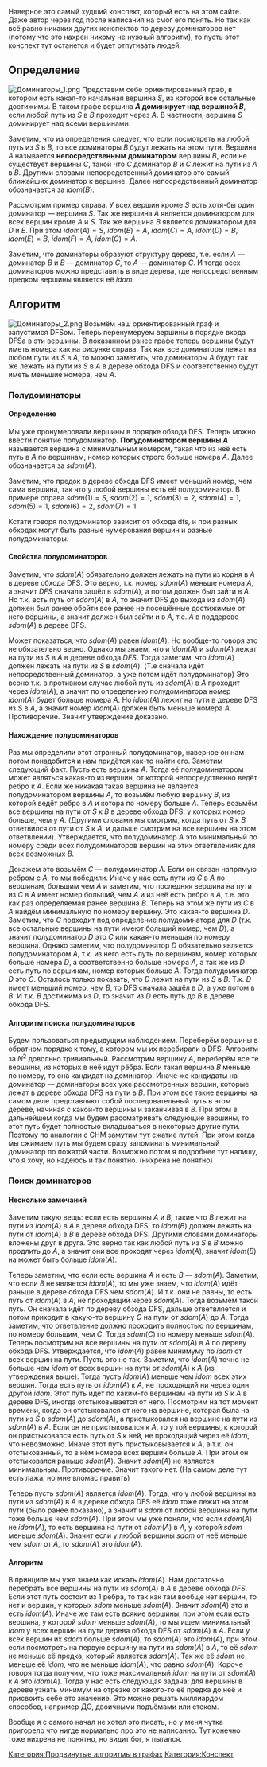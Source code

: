 Наверное это самый худший конспект, который есть на этом сайте. Даже
автор через год после написания на смог его понять. Но так как всё
равно никаких других конспектов по дереву доминаторов нет (потому что
это нахрен никому не нужный алгоритм), то пусть этот конспект тут
останется и будет отпугивать людей.

## Определение

![Доминаторы_1.png](Доминаторы_1.png "Доминаторы_1.png") Представим
себе ориентированный граф, в котором есть какая-то начальная вершина
$S$, из которой все остальные достижимы. В таком графе вершина **$A$
доминирует над вершиной $B$**, если любой путь из $S$ в $B$ проходит
через $A$. В частности, вершина $S$ доминирует над всеми вершинами.

Заметим, что из определения следует, что если посмотреть на любой путь
из $S$ в $B$, то все доминаторы $B$ будут лежать на этом пути. Вершина
$A$ называется **непосредственным доминатором** вершины $B$, если не
существует вершины $C$, такой что $C$ доминатор $B$ и $C$ лежит на
пути из $A$ в $B$. Другими словами непосредственный доминатор это
самый ближайших доминатор к вершине. Далее непосредственный
доминатор обозначается за $idom(B)$.

Рассмотрим пример справа. У всех вершин кроме $S$ есть хотя-бы один
доминатор — вершина $S$. Так же вершина $A$ является доминатором
для всех вершин кроме $A$ и $S$. Так же вершина $B$ является
доминатором для $D$ и $E$. При этом $idom(A) = S$, $idom(B) =
A$, $idom(C) = A$, $idom(D) = B$, $idom(E) = B$, $idom(F) = A$, $idom(G)
= A$.

Заметим, что доминаторы образуют структуру дерева, т.е. если $A$ —
доминатор $B$ и $B$ — доминатор $C$, то $A$ — доминатор $C$. И
тогда всех доминаторов можно представить в виде дерева, где
непосредственным предком вершины является её $idom$.

## Алгоритм

![Доминаторы_2.png](Доминаторы_2.png "Доминаторы_2.png") Возьмём наш
ориентированный граф и запустимся DFSом. Теперь перенумеруем вершины
в порядке входа DFSа в эти вершины. В показанном ранее графе теперь
вершины будут иметь номера как на рисунке справа. Так как все
доминаторы лежат на любом пути из $S$ в $A$, то можно заметить,
что доминаторы $A$ будут так же лежать на пути из $S$ в $A$ в дереве
обхода DFS и соответственно будут иметь меньшие номера, чем $A$.

### Полудоминаторы

#### Определение

Мы уже пронумеровали вершины в порядке обзода DFS. Теперь можно ввести
понятие полудоминатор. **Полудоминатором вершины $A$** называется
вершина с минимальным номером, такая что из неё есть путь в $A$ по
вершинам, номер которых строго больше номера $A$. Далее обозначается за
$sdom(A)$.

Заметим, что предок в дереве обхода DFS имеет меньший номер, чем сама
вершина, так что у любой вершины есть её полудоминатор. В примере
справа $sdom(1) = S$, $sdom(2) = 1$, $sdom(3) = 2$, $sdom(4) = 1$,
$sdom(5) = 1$, $sdom(6) = 2$, $sdom(7) = 1$.

Кстати говоря полудоминатор зависит от обхода dfs, и при разных обходах
могут быть разные нумерования вершин и разные полудоминаторы.

#### Свойства полудоминаторов

Заметим, что $sdom(A)$ обязательно должен лежать на пути из корня в $A$
в дереве обхода DFS. Это верно, т.к. номер $sdom(A)$ меньше номера $A$,
а значит $DFS$ сначала зашёл в $sdom(A)$, а потом должен был зайти в
$A$. Но т.к. есть путь от $sdom(A)$ в $A$, то значит DFS до выхода из
$sdom(A)$ должен был ранее обойти все ранее не посещённые достижимые от
него вершины, а значит должен был зайти и в $A$, т.е. $A$ в поддереве
$sdom(A)$ в дереве DFS.

Может показаться, что $sdom(A)$ равен $idom(A)$. Но вообще-то говоря это
не обязательно верно. Однако мы знаем, что и $idom(A)$ и $sdom(A)$ лежат
на пути из $S$ в $A$ в дереве обхода $DFS$. Тогда заметим, что $idom(A)$
должен лежать на пути из $S$ в $sdom(A)$. (Т.е сначала идёт
непосредственный доминатор, а уже потом идёт полудоминатор)
Это верно т.к. в противном случае любой путь из $sdom(A)$ в $A$ проходит
через $idom(A)$, а значит по определению полудоминатора номер $idom(A)$
будет больше номера $A$. Но $idom(A)$ лежит на пути в дереве DFS из $S$
в $A$, а значит номер $idom(A)$ должен быть меньше номера $A$.
Противоречие. Значит утверждение доказано.

#### Нахождение полудоминаторов

Раз мы определили этот странный полудоминатор, наверное он нам потом
понадобится и нам придётся как-то найти его. Заметим следующий факт.
Пусть есть вершина $A$. Тогда её полудоминатором может являться какая-то
из вершин, от которой непосредственно ведёт ребро к $A$. Если же никакая
такая вершина не является полудоминатором вершины $A$, то возьмём любую
вершину $B$, из которой ведёт ребро в $A$ и котора по номеру больше
$A$. Теперь возьмём все вершины на пути от $S$ к $B$ в дереве обхода
DFS, у которых номер больше, чем у $A$. (Другими словами мы смотрим,
когда путь от $S$ к $B$ ответвился от пути от $S$ к $A$, и дальше
смотрим на все вершины на этом ответвлении). Утверждается, что
полудоминатор $A$ это минимальный по номеру среди всех
полудоминаторов вершин на этих ответвлениях для всех
возможных $B$.

Докажем это возьмём $C$ — полудоминатор $A$. Если он связан напрямую
ребром с $A$, то мы победили. Иначе у нас есть пути из $C$ в $A$ по
вершинам, большим чем $A$ и заметим, что последняя вершина на пути из
$C$ в $A$ имеет номер больший, чем $A$ и из неё есть ребро в $A$, т.е.
это как раз определяемая ранее вершина $B$. Теперь на этом же пути из
$C$ в $A$ найдём минимальную по номеру вершину. Это какая-то вершина
$D$. Заметим, что $C$ подходит под определение полудоминатора для $D$
(т.к. все остальные вершины на пути имеют больший номер, чем $D$), а
значит полудоминатор $D$ это $C$ или какая-то меньшая по номеру
вершина. Однако заметим, что полудоминатор $D$ обязательно
является полудоминатором $A$, т.к. из него есть путь по
вершинам, номер которых больше номера $D$, а соответственно
больше номера $A$, а так же из $D$ есть путь по вершинам, номер
которых больше $A$. Тогда полудоминатор $D$ это $C$. Осталось только
показать, что $D$ лежит на пути из $S$ в $B$. Т.к. $D$ имеет меньший
номер, чем $B$, то DFS сначала зашёл в $D$, а уже потом в $B$. И
т.к. $B$ достижима из $D$, то значит из $D$ есть путь до $B$ в дереве
обхода DFS.

#### Алгоритм поиска полудоминаторов

Будем пользоваться предыдущим наблюдением. Переберём вершины в обратном
порядке к тому, в котором мы их перебирали в DFS. Алгоритм за $N^2$
довольно тривиальный. Рассмотрим вершину $A$, переберём все те
вершины, из которых в неё идут рёбра. Если такая вершина $B$
меньше по номеру, то она кандидат на доминатор. Иначе же кандидаты
на доминатор — доминаторы всех уже рассмотренных вершин, которые лежат в
дереве обхода DFS на пути в $B$. При этом все такие вершины на самом
деле представляют собой последовательный путь в этом дереве, начиная
с какой-то вершины и заканчивая в $B$. При этом в дальнейшем когда мы
будем рассматривать следующие вершины, то этот путь будет полностью
вкладываться в некоторые другие пути. Поэтому по аналогии с СНМ
замутим тут сжатие путей. При этом когда мы сжимаем путь мы будем
сразу запоминать минимальный доминатор по пожатой части. Возможно потом
я подробнее тут напишу, что я хочу, но надеюсь и так понятно. (нихрена
не понятно)

### Поиск доминаторов

#### Несколько замечаний

Заметим такую вещь: если есть вершины $A$ и $B$, такие что $B$ лежит на
пути из $idom(A)$ в $A$ в дереве обхода DFS, то $idom(B)$ должен лежать
на пути от $idom(A)$ в $B$ в дереве обхода DFS. Другими словами
доминаторы вложены друг в друга. Это верно так как любой путь
из $S$ в $B$ можно продлить до $A$, а значит они все проходят через
$idom(A)$, значит $idom(B)$ на может быть больше $idom(A)$.

Теперь заметим, что если есть вершина $A$ и есть $B$ — $sdom(A)$.
Заметим, что если $B$ не является $idom(A)$, то мы уже знаем, что
$idom(A)$ идёт раньше в дереве обхода DFS чем $sdom(A)$. И т.к. они не
равны, то есть путь от $idom(A)$ в $A$, не проходящий через $sdom(A)$.
Тогда возьмём такой путь. Он сначала идёт по дереву обзода DFS, дальше
ответвляется и потом приходит в какую-то вершину $C$ на пути от
$sdom(A)$ до $A$. Тогда заметим, что ответвление должно проходить
полностью по вершинам, по номеру большим, чем $C$. Тогда
$sdom(C)$ по номеру меньше $sdom(A)$. Теперь посмотрим на все вершины на
пути от $sdom(A)$ в $A$ по дереву обхода DFS. Утверждается, что
$idom(A)$ равен минимуму по $idom$ от всех вершин на пути. Пусть это не
так. Заметим, что $idom(A)$ точно не больше чем $idom$ от всех вершин
на пути от $sdom(A)$ к $A$ (из утверждения выше). Тогда пусть
$idom(A)$ меньше чем $idom$ всех этих вершин. Тогда есть путь от
$idom(A)$ к $A$, не проходящий ни через один другой $idom$. Этот путь
идёт по каким-то вершинам на пути из $S$ к $A$ в дереве DFS, иногда
отстыковывается от него. Посмотрим на тот момент времени, когда он
отстыковался от него на вершине, которая была на пути из $S$ в
$sdom(A)$ до $sdom(A)$, а пристыковался на вершине на пути из $sdom(A)$
в $A$. Если он не пристыковался к $A$, то у той вершины, к которой он
пристыковался есть путь от $S$ к ней, не проходящий через её $idom$,
что невозможно. Иначе этот путь пристыковывается к $A$, а т.к. он
отстыкованный, то в нём номера всех вершин больше $A$. При этом он
отстыковался раньше $sdom(A)$. Значит $sdom(A)$ не является
минимальным. Противоречие. Значит такого нет. (На самом деле
тут есть лажа, но мне вломас править)

Теперь пусть $sdom(A)$ является $idom(A)$. Тогда, что у любой вершины на
пути из $sdom(A)$ в $A$ в дереве обхода DFS её $idom$ тоже лежит на этом
пути (было ранее показано), а значит и $sdom$ от любой вершины на пути
тоже больше чем $sdom(A)$. При этом мы уже поняли, что если $sdom(A)$
не $idom(A)$, то есть вершина на пути от $sdom(A)$ в $A$, у которой
$sdom$ меньше $sdom(A)$. Значит если у любой вершины $sdom$ от неё
меньше чем $sdom$ от $A$, то $sdom(A)$ это $idom(A)$.

#### Алгоритм

В принципе мы уже знаем как искать $idom(A)$. Нам достаточно перебрать
все вершины на пути из $sdom(A)$ в $A$ в дереве обхода $DFS$. Если
этот путь состоит из 1 ребра, то так как там вообще нет вершин, то
нет и вершин, у которых $sdom$ меньше $sdom(A)$. Значит $sdom(A)$ это
и есть $idom(A)$. Иначе же там есть всякие вершины, при этом если есть
вершина, у которой $sdom$ меньше $sdom(A)$, то мы ищем минимальный
$idom$ у всех вершин на пути дерева обхода DFS от $sdom(A)$ в $A$. Если
у всех вершин их $sdom$ больше $sdom(A)$, то $sdom(A)$ это $idom(A)$,
при этом если посмотреть на первую вершину на пути из $sdom(A)$ в $A$,
то её $sdom$ не меньше её предка, который является $sdom(A)$. Так же её
$sdom$ не меньше её $idom$, что не меньше $idom(A)$, что равно
$sdom(A)$. Короче говоря тогда получим, что тоже максимальный $idom$ на
пути от $sdom(A)$ к $A$ это $idom(A)$. Тогда у нас есть следующая
задача: для вершины в дереве узнать минимум на отрезке от
какого-то её предка до неё и присвоить себе это значение. Это
можно решать миллиардом способов, например ДО, двоичными подъёмами
или стеком.

Вообще я с самого начал не хотел это писать, но у меня чутка пригорело
что нигде нормально про это не написанно. Тут конечно тоже нихрена не
понятно, но видит бог, я пытался.

[Категория:Продвинутые алгоритмы в
графах](Категория:Продвинутые_алгоритмы_в_графах "wikilink")
[Категория:Конспект](Категория:Конспект "wikilink")